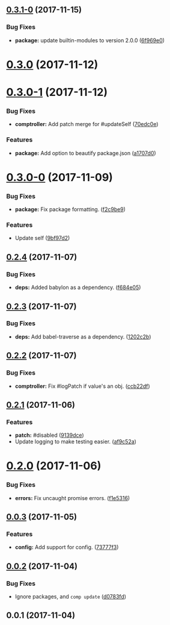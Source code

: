 <a name="0.3.1-0"></a>
## [0.3.1-0](https://github.com/Aldlevine/comptroller/compare/v0.3.0...v0.3.1-0) (2017-11-15)


### Bug Fixes

* **package:** update builtin-modules to version 2.0.0 ([6f969e0](https://github.com/Aldlevine/comptroller/commit/6f969e0))



<a name="0.3.0"></a>
# [0.3.0](https://github.com/Aldlevine/comptroller/compare/v0.3.0-1...v0.3.0) (2017-11-12)



<a name="0.3.0-1"></a>
# [0.3.0-1](https://github.com/Aldlevine/comptroller/compare/v0.3.0-0...v0.3.0-1) (2017-11-12)


### Bug Fixes

* **comptroller:** Add patch merge for #updateSelf ([70edc0e](https://github.com/Aldlevine/comptroller/commit/70edc0e))


### Features

* **package:** Add option to beautify package.json ([a1707d0](https://github.com/Aldlevine/comptroller/commit/a1707d0))



<a name="0.3.0-0"></a>
# [0.3.0-0](https://github.com/Aldlevine/comptroller/compare/v0.2.4...v0.3.0-0) (2017-11-09)


### Bug Fixes

* **package:** Fix package formatting. ([f2c9be9](https://github.com/Aldlevine/comptroller/commit/f2c9be9))


### Features

* Update self ([9bf97d2](https://github.com/Aldlevine/comptroller/commit/9bf97d2))



<a name="0.2.4"></a>
## [0.2.4](https://github.com/Aldlevine/comptroller/compare/v0.2.3...v0.2.4) (2017-11-07)


### Bug Fixes

* **deps:** Added babylon as a dependency. ([f684e05](https://github.com/Aldlevine/comptroller/commit/f684e05))



<a name="0.2.3"></a>
## [0.2.3](https://github.com/Aldlevine/comptroller/compare/v0.2.2...v0.2.3) (2017-11-07)


### Bug Fixes

* **deps:** Add babel-traverse as a dependency. ([1202c2b](https://github.com/Aldlevine/comptroller/commit/1202c2b))



<a name="0.2.2"></a>
## [0.2.2](https://github.com/Aldlevine/comptroller/compare/v0.2.1...v0.2.2) (2017-11-07)


### Bug Fixes

* **comptroller:** Fix #logPatch if value's an obj. ([ccb22df](https://github.com/Aldlevine/comptroller/commit/ccb22df))



<a name="0.2.1"></a>
## [0.2.1](https://github.com/Aldlevine/comptroller/compare/v0.2.0...v0.2.1) (2017-11-06)


### Features

* **patch:** #disabled ([9139dce](https://github.com/Aldlevine/comptroller/commit/9139dce))
* Update logging to make testing easier. ([af9c52a](https://github.com/Aldlevine/comptroller/commit/af9c52a))



<a name="0.2.0"></a>
# [0.2.0](https://github.com/Aldlevine/comptroller/compare/v0.0.3...v0.2.0) (2017-11-06)


### Bug Fixes

* **errors:** Fix uncaught promise errors. ([f1e5316](https://github.com/Aldlevine/comptroller/commit/f1e5316))



<a name="0.0.3"></a>
## [0.0.3](https://github.com/Aldlevine/comptroller/compare/v0.0.2...v0.0.3) (2017-11-05)


### Features

* **config:** Add support for config. ([73777f3](https://github.com/Aldlevine/comptroller/commit/73777f3))



<a name="0.0.2"></a>
## [0.0.2](https://github.com/Aldlevine/comptroller/compare/v0.0.1...v0.0.2) (2017-11-04)


### Bug Fixes

* Ignore packages, and `comp update` ([d0783fd](https://github.com/Aldlevine/comptroller/commit/d0783fd))



<a name="0.0.1"></a>
## 0.0.1 (2017-11-04)



